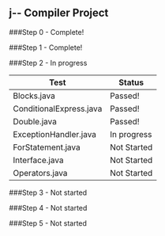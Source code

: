 ## j-- Compiler Project

###Step 0 - Complete!

###Step 1 - Complete!

###Step 2 - In progress

 Test | Status 
------|------
 Blocks.java 				| Passed! 
 ConditionalExpress.java 	| Passed! 
 Double.java 				| Passed! 
 ExceptionHandler.java 	| In progress
 ForStatement.java 		| Not Started 
 Interface.java 			| Not Started 
 Operators.java 			| Not Started 
 
###Step 3 - Not started

###Step 4 - Not started

###Step 5 - Not started